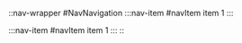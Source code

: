 ::nav-wrapper
#NavNavigation
  :::nav-item
  #navItem
  item 1
  :::

  :::nav-item
  #navItem
  item 1
  :::
::
